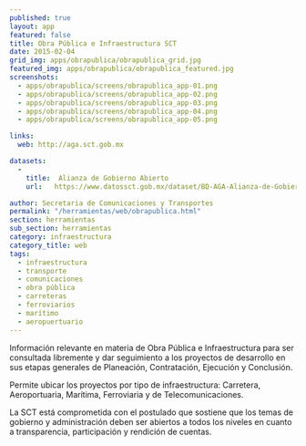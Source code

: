```yaml
---
published: true
layout: app
featured: false
title: Obra Pública e Infraestructura SCT
date: 2015-02-04
grid_img: apps/obrapublica/obrapublica_grid.jpg
featured_img: apps/obrapublica/obrapublica_featured.jpg
screenshots:
  - apps/obrapublica/screens/obrapublica_app-01.png
  - apps/obrapublica/screens/obrapublica_app-02.png
  - apps/obrapublica/screens/obrapublica_app-03.png
  - apps/obrapublica/screens/obrapublica_app-04.png
  - apps/obrapublica/screens/obrapublica_app-05.png

links:
  web: http://aga.sct.gob.mx

datasets:
  -
    title:  Alianza de Gobierno Abierto
    url:   https://www.datossct.gob.mx/dataset/BD-AGA-Alianza-de-Gobierno-Abierto/923j-z7wv

author: Secretaria de Comunicaciones y Transportes
permalink: "/herramientas/web/obrapublica.html"
section: herramientas
sub_section: herramientas
category: infraestructura
category_title: web
tags:
  - infraestructura
  - transporte
  - comunicaciones
  - obra pública
  - carreteras
  - ferroviarios
  - marítimo
  - aeropuertuario
---
```


Información relevante en materia de Obra Pública e Infraestructura para ser consultada libremente y dar seguimiento a los proyectos de desarrollo en sus etapas generales de Planeación, Contratación, Ejecución y Conclusión.

Permite ubicar los proyectos por tipo de infraestructura: Carretera, Aeroportuaria, Marítima, Ferroviaria y de Telecomunicaciones.

La SCT está comprometida con el postulado que sostiene que los temas de gobierno y administración deben ser abiertos a todos los niveles en cuanto a transparencia, participación y rendición de cuentas.

